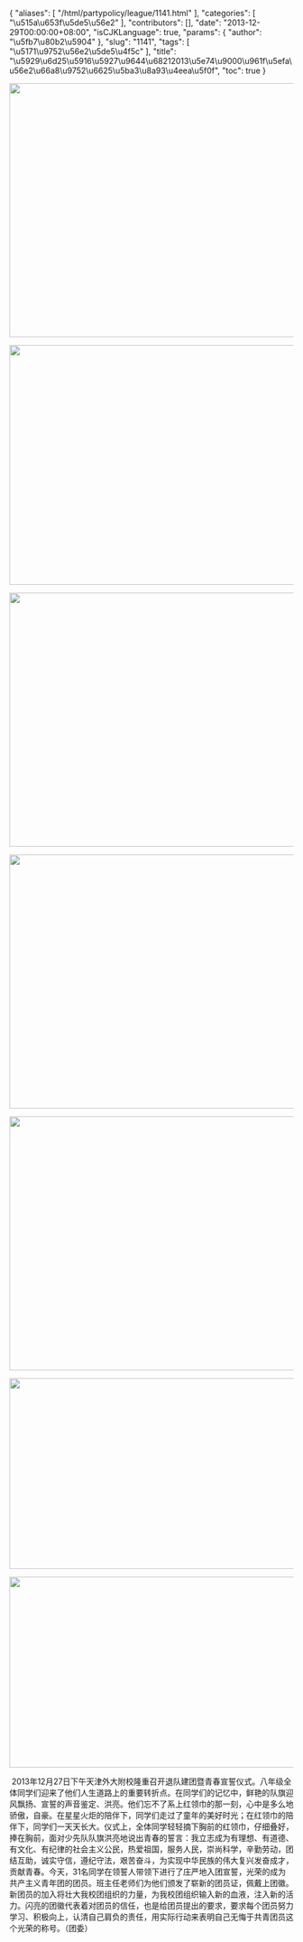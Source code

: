 {
    "aliases": [
        "/html/partypolicy/league/1141.html"
    ],
    "categories": [
        "\u515a\u653f\u5de5\u56e2"
    ],
    "contributors": [],
    "date": "2013-12-29T00:00:00+08:00",
    "isCJKLanguage": true,
    "params": {
        "author": "\u5fb7\u80b2\u5904"
    },
    "slug": "1141",
    "tags": [
        "\u5171\u9752\u56e2\u5de5\u4f5c"
    ],
    "title": "\u5929\u6d25\u5916\u5927\u9644\u68212013\u5e74\u9000\u961f\u5efa\u56e2\u66a8\u9752\u6625\u5ba3\u8a93\u4eea\u5f0f",
    "toc": true
}


<img
    src="https://cdn.tfls.online/mirror/full/dab37b379402a6c19dbf3850131cef363297911c.jpg"
    style="display:block;margin-left:auto;margin-right:auto;"
    decoding="async"
    fetchpriority="auto"
    loading="lazy"
    height="450"
    width="600"
/>





<img
    src="https://cdn.tfls.online/mirror/full/d66e5896f08f3878e62fc809a70f6dea2287fbcb.jpg"
    style="display:block;margin-left:auto;margin-right:auto;"
    decoding="async"
    fetchpriority="auto"
    loading="lazy"
    height="425"
    width="600"
/>





<img
    src="https://cdn.tfls.online/mirror/full/466db2207f7960df9619afaf8fc7149f9a791d6b.jpg"
    style="display:block;margin-left:auto;margin-right:auto;"
    decoding="async"
    fetchpriority="auto"
    loading="lazy"
    height="450"
    width="600"
/>





<img
    src="https://cdn.tfls.online/mirror/full/f2c5c0207414049d07865516e0c7cb3d731375a8.jpg"
    style="display:block;margin-left:auto;margin-right:auto;"
    decoding="async"
    fetchpriority="auto"
    loading="lazy"
    height="450"
    width="600"
/>





<img
    src="https://cdn.tfls.online/mirror/full/4743c15795d9ed25467edf675f2c6dfa318490e5.jpg"
    style="display:block;margin-left:auto;margin-right:auto;"
    decoding="async"
    fetchpriority="auto"
    loading="lazy"
    height="450"
    width="600"
/>





<img
    src="https://cdn.tfls.online/mirror/full/56e64711a268c9070f5e4c5bf89ef7e0a5de674a.jpg"
    style="display:block;margin-left:auto;margin-right:auto;"
    decoding="async"
    fetchpriority="auto"
    loading="lazy"
    height="338"
    width="600"
/>





<img
    src="https://cdn.tfls.online/mirror/full/45ad182c75a1d49b6fca4eb079b46e644a3bf996.jpg"
    style="display:block;margin-left:auto;margin-right:auto;"
    decoding="async"
    fetchpriority="auto"
    loading="lazy"
    height="338"
    width="600"
/>




  





 2013年12月27日下午天津外大附校隆重召开退队建团暨青春宣誓仪式。八年级全体同学们迎来了他们人生道路上的重要转折点。在同学们的记忆中，鲜艳的队旗迎风飘扬、宣誓的声音鉴定、洪亮。他们忘不了系上红领巾的那一刻，心中是多么地骄傲，自豪。在星星火炬的陪伴下，同学们走过了童年的美好时光；在红领巾的陪伴下，同学们一天天长大。仪式上，全体同学轻轻摘下胸前的红领巾，仔细叠好，捧在胸前，面对少先队队旗洪亮地说出青春的誓言：我立志成为有理想、有道德、有文化、有纪律的社会主义公民，热爱祖国，服务人民，崇尚科学，辛勤劳动，团结互助，诚实守信，遵纪守法，艰苦奋斗，为实现中华民族的伟大复兴发奋成才，贡献青春。今天，31名同学在领誓人带领下进行了庄严地入团宣誓，光荣的成为共产主义青年团的团员。班主任老师们为他们颁发了崭新的团员证，佩戴上团徽。新团员的加入将壮大我校团组织的力量，为我校团组织输入新的血液，注入新的活力。闪亮的团徽代表着对团员的信任，也是给团员提出的要求，要求每个团员努力学习、积极向上，认清自己肩负的责任，用实际行动来表明自己无悔于共青团员这个光荣的称号。（团委）




  



